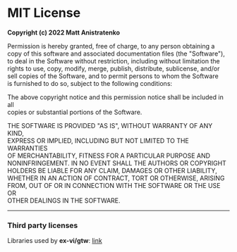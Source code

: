# MIT License

**Copyright (c) 2022 Matt Anistratenko**

Permission is hereby granted, free of charge, to any person obtaining a  
copy of this software and associated documentation files (the "Software"),  
to deal in the Software without restriction, including without limitation the  
rights to use, copy, modify, merge, publish, distribute, sublicense, and/or  
sell copies of the Software, and to permit persons to whom the Software  
is furnished to do so, subject to the following conditions:

The above copyright notice and this permission notice shall be included in all  
copies or substantial portions of the Software.

THE SOFTWARE IS PROVIDED "AS IS", WITHOUT WARRANTY OF ANY KIND,  
EXPRESS OR IMPLIED, INCLUDING BUT NOT LIMITED TO THE WARRANTIES  
OF MERCHANTABILITY, FITNESS FOR A PARTICULAR PURPOSE AND  
NONINFRINGEMENT. IN NO EVENT SHALL THE AUTHORS OR COPYRIGHT  
HOLDERS BE LIABLE FOR ANY CLAIM, DAMAGES OR OTHER LIABILITY,  
WHETHER IN AN ACTION OF CONTRACT, TORT OR OTHERWISE, ARISING  
FROM, OUT OF OR IN CONNECTION WITH THE SOFTWARE OR THE USE OR  
OTHER DEALINGS IN THE SOFTWARE.

---

### Third party licenses

Libraries used by **ex-vi/gtw**: [link](CREDITS.md)
